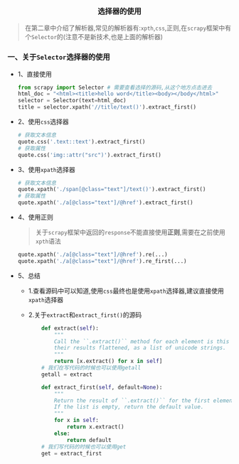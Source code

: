 ### <center>选择器的使用</center>
> 在第二章中介绍了解析器,常见的解析器有:`xpth`,`css`,正则,在`scrapy`框架中有个`Selector`的(注意不是新技术,也是上面的解析器)

### 一、关于`Selector`选择器的使用

* 1、直接使用

  ```py
  from scrapy import Selector # 需要查看选择的源码,从这个地方点击进去
  html_doc = "<html><title>hello word</title><body></body</html>"
  selector = Selector(text=html_doc)
  title = selector.xpath('//title/text()').extract_first()
  ```

* 2、使用`css`选择器

  ```py
  # 获取文本信息
  quote.css('.text::text').extract_first()
  # 获取属性
  quote.css('img::attr("src")').extract_first()
  ```

* 3、使用`xpath`选择器

  ```py
  # 获取文本信息
  quote.xpath('./span[@class="text"]/text()').extract_first()
  # 获取属性
  quote.xpath('./a[@class="text"]/@href').extract_first()
  ```

* 4、使用正则

  > 关于`scrapy`框架中返回的`response`不能直接使用**正则**,需要在之前使用`xpth`语法

  ```py
  quote.xpath('./a[@class="text"]/@href').re(...)
  quote.xpath('./a[@class="text"]/@href').re_first(...)
  ```

* 5、总结
  * 1.查看源码中可以知道,使用`css`最终也是使用`xpath`选择器,建议直接使用`xpath`选择器
  * 2.关于`extract`和`extract_first()`的源码

    ```py
        def extract(self):
            """
            Call the ``.extract()`` method for each element is this list and return
            their results flattened, as a list of unicode strings.
            """
            return [x.extract() for x in self]
        # 我们在写代码的时候也可以使用getall
        getall = extract

        def extract_first(self, default=None):
            """
            Return the result of ``.extract()`` for the first element in this list.
            If the list is empty, return the default value.
            """
            for x in self:
                return x.extract()
            else:
                return default
        # 我们写代码的时候也可以使用get
        get = extract_first
    ```